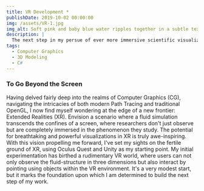 ```yaml
---
title: VR Development *
publishDate: 2019-10-02 00:00:00
img: /assets/VR-1.jpg
img_alt: Soft pink and baby blue water ripples together in a subtle texture.
description: |
  The next step in my persue of ever more immersive scientific visualization.
tags:
  - Computer Graphics
  - 3D Modeling
  - C#
---
```


### To Go Beyond the Screen
Having delved fairly deep into the realms of Computer Graphics (CG), navigating the intricacies of both modern Path Tracing and traditional OpenGL, I now find myself wondering at the edge of a new frontier: Extended Realities (XR). Envision a scenario where a fluid simulation transcends the confines of a screen, where researchers don't just observe but are completely immersed in the phenomenon they study. The potential for breathtaking and powerful visualizations in XR is truly awe-inspiring.
With this vision propelling me forward, I've set my sights on the fertile ground of XR, using Oculus Quest and Unity as my starting point. My initial experimentation has birthed a rudimentary VR world, where users can not only observe the fluid-structure in three dimensions but also interact by pointing using objects within the VR environment. It's a very modest start, but it marks the foundation upon which I am determined to build the next step of my work.